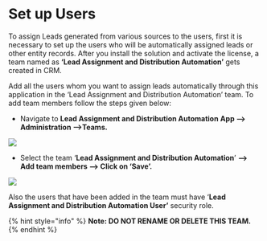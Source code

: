 # Set up Users

To assign Leads generated from various sources to the users, first it is necessary to set up the users who will be automatically assigned leads or other entity records. After you install the solution and activate the license, a team named as **‘Lead Assignment and Distribution Automation’** gets created in CRM.

Add all the users whom you want to assign leads automatically through this application in the ‘Lead Assignment and Distribution Automation’ team. To add team members follow the steps given below:

* Navigate to **Lead Assignment and Distribution Automation** **App --> Administration -->Teams.**

![](<../../.gitbook/assets/Set users\_1.2.png>)

* Select the team ‘**Lead Assignment and Distribution Automation**’ **--> Add team members --> Click on ‘Save’.**&#x20;

![](<../../.gitbook/assets/Set users\_3.1.png>)

Also the users that have been added in the team must have ‘**Lead Assignment and Distribution Automation User’** security role.

{% hint style="info" %}
**Note: DO NOT RENAME OR DELETE THIS TEAM.**
{% endhint %}

